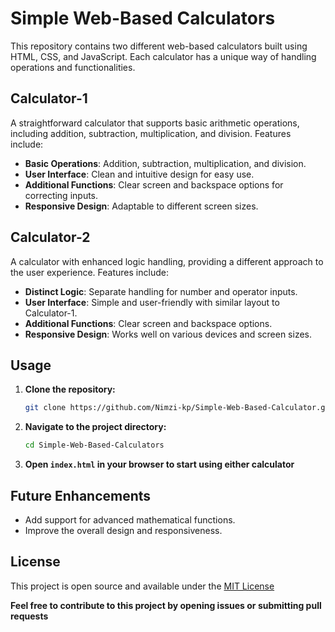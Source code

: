 # Simple Web-Based Calculators

This repository contains two different web-based calculators built using HTML, CSS, and JavaScript. 
Each calculator has a unique way of handling operations and functionalities.

## Calculator-1
A straightforward calculator that supports basic arithmetic operations, including addition, subtraction, multiplication, and division. Features include:
- **Basic Operations**: Addition, subtraction, multiplication, and division.
- **User Interface**: Clean and intuitive design for easy use.
- **Additional Functions**: Clear screen and backspace options for correcting inputs.
- **Responsive Design**: Adaptable to different screen sizes.

## Calculator-2
A calculator with enhanced logic handling, providing a different approach to the user experience. Features include:
- **Distinct Logic**: Separate handling for number and operator inputs.
- **User Interface**: Simple and user-friendly with similar layout to Calculator-1.
- **Additional Functions**: Clear screen and backspace options.
- **Responsive Design**: Works well on various devices and screen sizes.

## Usage

1. **Clone the repository:**
   ```sh
   git clone https://github.com/Nimzi-kp/Simple-Web-Based-Calculator.git
2. **Navigate to the project directory:**
   ```sh
   cd Simple-Web-Based-Calculators
3. **Open ```index.html``` in your browser to start using either calculator**

## Future Enhancements
- Add support for advanced mathematical functions.
- Improve the overall design and responsiveness.

## License
This project is open source and available under the [MIT License](LICENSE)

**Feel free to contribute to this project by opening issues or submitting pull requests**
